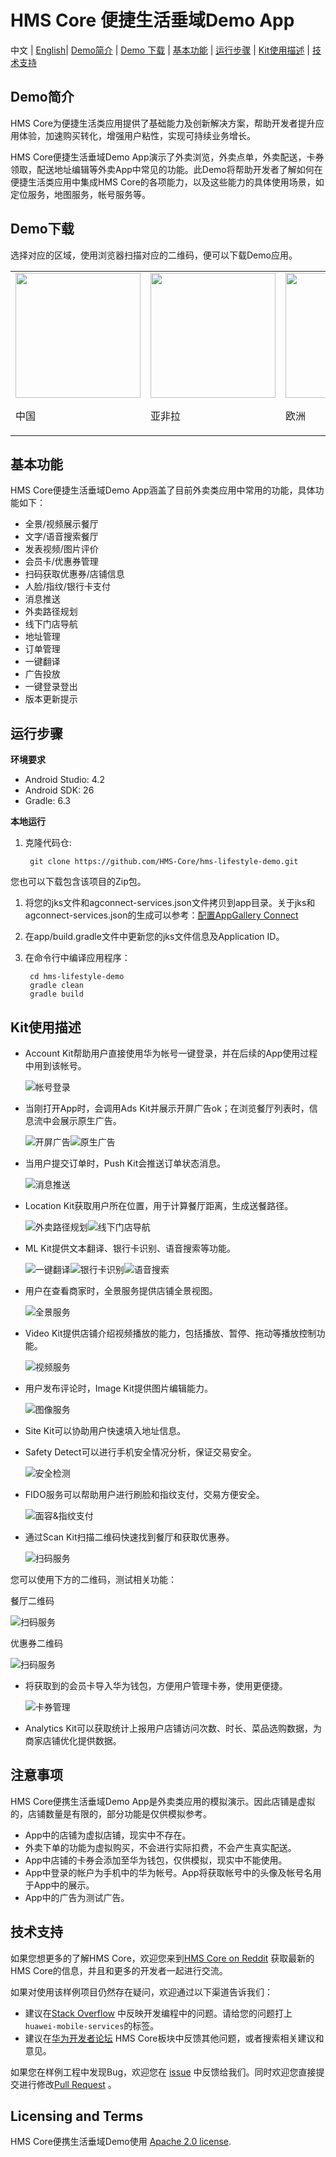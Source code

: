 # HMS Core 便捷生活垂域Demo App

中文 | [English](README.md)| [Demo简介](#demo简介) | [Demo 下载](#demo下载) | [基本功能](#基本功能) | [运行步骤](#运行步骤) | [Kit使用描述](#kit使用描述) | [技术支持](#技术支持)

## Demo简介

HMS Core为便捷生活类应用提供了基础能力及创新解决方案，帮助开发者提升应用体验，加速购买转化，增强用户粘性，实现可持续业务增长。

HMS Core便捷生活垂域Demo App演示了外卖浏览，外卖点单，外卖配送，卡券领取，配送地址编辑等外卖App中常见的功能。此Demo将帮助开发者了解如何在便捷生活类应用中集成HMS Core的各项能力，以及这些能力的具体使用场景，如定位服务，地图服务，帐号服务等。

## Demo下载

选择对应的区域，使用浏览器扫描对应的二维码，便可以下载Demo应用。

<table><tr>
<td>
<img src="barcode/China.png" width="200">
<p>中国</p>
</td>
<td>
<img src="barcode/Asia-Africa-and-Latin-America.png" width="200">
<p>亚非拉</p>
</td>
<td>
<img src="barcode/Europe.png" width=200>
<p>欧洲</p>
</td>
<td>
<img src="barcode/Russia.png" width=200>
<p>俄罗斯</p>
</td>
</tr></table>

## 基本功能

HMS Core便捷生活垂域Demo App涵盖了目前外卖类应用中常用的功能，具体功能如下：

- 全景/视频展示餐厅
- 文字/语音搜索餐厅
- 发表视频/图片评价
- 会员卡/优惠券管理
- 扫码获取优惠券/店铺信息
- 人脸/指纹/银行卡支付
- 消息推送
- 外卖路径规划
- 线下门店导航
- 地址管理
- 订单管理
- 一键翻译
- 广告投放
- 一键登录登出
- 版本更新提示

## 运行步骤

**环境要求**

- Android Studio: 4.2
- Android SDK: 26
- Gradle: 6.3

**本地运行**

1. 克隆代码仓:

   ```
    git clone https://github.com/HMS-Core/hms-lifestyle-demo.git
   ```

您也可以下载包含该项目的Zip包。

1. 将您的jks文件和agconnect-services.json文件拷贝到app目录。关于jks和agconnect-services.json的生成可以参考：[配置AppGallery Connect](https://developer.huawei.com/consumer/cn/doc/development/HMSCore-Guides/config-agc-0000001050196065?ha_source=hms7)

2. 在app/build.gradle文件中更新您的jks文件信息及Application ID。

3. 在命令行中编译应用程序：

   ```
    cd hms-lifestyle-demo
    gradle clean
    gradle build
   ```

## Kit使用描述

- Account Kit帮助用户直接使用华为帐号一键登录，并在后续的App使用过程中用到该帐号。

  ![帐号登录](images/kit-usage-gif-chinese/帐号登录.gif)

- 当刚打开App时，会调用Ads Kit并展示开屏广告ok；在浏览餐厅列表时，信息流中会展示原生广告。

  ![开屏广告](images/kit-usage-gif-chinese/开屏广告.gif)![原生广告](images/kit-usage-gif-chinese/原生广告.gif)

- 当用户提交订单时，Push Kit会推送订单状态消息。

  ![消息推送](images/kit-usage-gif-chinese/消息推送.gif)

- Location Kit获取用户所在位置，用于计算餐厅距离，生成送餐路径。

  ![外卖路径规划](images/kit-usage-gif-chinese/外卖路径规划.gif)![线下门店导航](images/kit-usage-gif-chinese/线下门店导航.gif)

- ML Kit提供文本翻译、银行卡识别、语音搜索等功能。

  ![一键翻译](images/kit-usage-gif-chinese/一键翻译.gif)![银行卡识别](images/kit-usage-gif-chinese/银行卡识别.gif)![语音搜索](images/kit-usage-gif-chinese/语音搜索.gif)

- 用户在查看商家时，全景服务提供店铺全景视图。

  ![全景服务](images/kit-usage-gif-chinese/全景服务.gif)

- Video Kit提供店铺介绍视频播放的能力，包括播放、暂停、拖动等播放控制功能。

  ![视频服务](images/kit-usage-gif-chinese/视频服务.gif)

- 用户发布评论时，Image Kit提供图片编辑能力。

  ![图像服务](images/kit-usage-gif-chinese/图像服务.gif)

- Site Kit可以协助用户快速填入地址信息。

- Safety Detect可以进行手机安全情况分析，保证交易安全。

  ![安全检测](images/kit-usage-gif-chinese/安全检测.gif)

- FIDO服务可以帮助用户进行刷脸和指纹支付，交易方便安全。

  ![面容&指纹支付](images/kit-usage-gif-chinese/面容&指纹支付.gif)

- 通过Scan Kit扫描二维码快速找到餐厅和获取优惠券。

  ![扫码服务](images/kit-usage-gif-chinese/扫码服务.gif)

您可以使用下方的二维码，测试相关功能：

餐厅二维码

  ![扫码服务](barcode/餐厅二维码.png)

优惠券二维码

![扫码服务](barcode/优惠券二维码.png)

- 将获取到的会员卡导入华为钱包，方便用户管理卡券，使用更便捷。

  ![卡券管理](images/kit-usage-gif-chinese/卡券管理.gif)

- Analytics Kit可以获取统计上报用户店铺访问次数、时长、菜品选购数据，为商家店铺优化提供数据。

## 注意事项

HMS Core便携生活垂域Demo App是外卖类应用的模拟演示。因此店铺是虚拟的，店铺数量是有限的，部分功能是仅供模拟参考。

- App中的店铺为虚拟店铺，现实中不存在。
- 外卖下单的功能为虚拟购买，不会进行实际扣费，不会产生真实配送。
- App中店铺的卡券会添加至华为钱包，仅供模拟，现实中不能使用。
- App中登录的帐户为手机中的华为帐号。App将获取帐号中的头像及帐号名用于App中的展示。
- App中的广告为测试广告。

## 技术支持

如果您想更多的了解HMS Core，欢迎您来到[HMS Core on Reddit](https://www.reddit.com/r/HuaweiDevelopers/) 获取最新的HMS Core的信息，并且和更多的开发者一起进行交流。

如果对使用该样例项目仍然存在疑问，欢迎通过以下渠道告诉我们：
- 建议在[Stack Overflow](https://stackoverflow.com/questions/tagged/huawei-mobile-services?tab=Votes) 中反映开发编程中的问题。请给您的问题打上 `huawei-mobile-services`的标签。
- 建议在[华为开发者论坛](https://developer.huawei.com/consumer/cn/forum/block/hms-core?ha_source=hms7) HMS Core板块中反馈其他问题，或者搜索相关建议和意见。

如果您在样例工程中发现Bug，欢迎您在 [issue](https://github.com/HMS-Core/hms-lifestyle-demo/issues) 中反馈给我们。同时欢迎您直接提交进行修改[Pull Request](https://github.com/HMS-Core/hms-lifestyle-demo/pulls) 。

## Licensing and Terms
HMS Core便携生活垂域Demo使用 [Apache 2.0 license](https://github.com/HMS-Core/hms-life-demo/blob/main/LICENSE).


